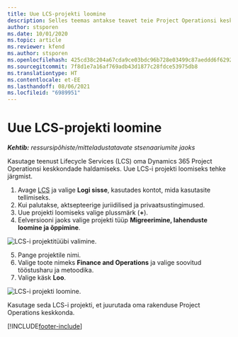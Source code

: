 ```yaml
---
title: Uue LCS-projekti loomine
description: Selles teemas antakse teavet teie Project Operationsi keskkonna jaoks LCS-is uue projekti loomise kohta.
author: stsporen
ms.date: 10/01/2020
ms.topic: article
ms.reviewer: kfend
ms.author: stsporen
ms.openlocfilehash: 425cd38c204a67cda9ce03bdc96b728e03499c87aeddd6f62924b57e16b21167
ms.sourcegitcommit: 7f8d1e7a16af769adb43d1877c28fdce53975db8
ms.translationtype: HT
ms.contentlocale: et-EE
ms.lasthandoff: 08/06/2021
ms.locfileid: "6989951"
---
```

# <a name="start-a-new-lcs-project"></a>Uue LCS-projekti loomine

_**Kehtib:** ressursipõhiste/mitteladustatavate stsenaariumite jaoks_

Kasutage teenust Lifecycle Services (LCS) oma Dynamics 365 Project Operationsi keskkondade haldamiseks. Uue LCS-i projekti loomiseks tehke järgmist.

1. Avage [LCS](https://lcs.dynamics.com/Logon/Index) ja valige **Logi sisse**, kasutades kontot, mida kasutasite tellimiseks.
2. Kui palutakse, aktsepteerige juriidilised ja privaatsustingimused.
3. Uue projekti loomiseks valige plussmärk (**+**).
4. Eelversiooni jaoks valige projekti tüüp **Migreerimine, lahenduste loomine ja õppimine**.

  ![LCS-i projektitüübi valimine.](./media/create-lcs-1.png)

5. Pange projektile nimi. 
6. Valige toote nimeks **Finance and Operations** ja valige soovitud tööstusharu ja metoodika. 
7. Valige käsk **Loo**.

![LCS-i projekti loomine.](./media/create-lcs-2.png)

Kasutage seda LCS-i projekti, et juurutada oma rakenduse Project Operations keskkonda.



[!INCLUDE[footer-include](../includes/footer-banner.md)]